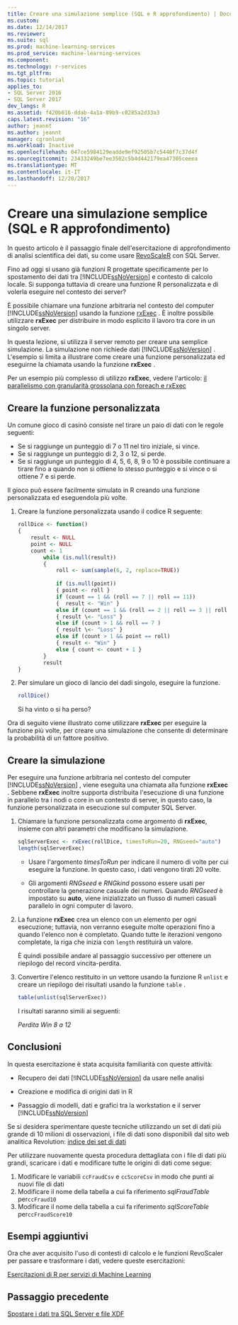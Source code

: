 ```yaml
---
title: Creare una simulazione semplice (SQL e R approfondimento) | Documenti Microsoft
ms.custom: 
ms.date: 12/14/2017
ms.reviewer: 
ms.suite: sql
ms.prod: machine-learning-services
ms.prod_service: machine-learning-services
ms.component: 
ms.technology: r-services
ms.tgt_pltfrm: 
ms.topic: tutorial
applies_to:
- SQL Server 2016
- SQL Server 2017
dev_langs: R
ms.assetid: f420b816-ddab-4a1a-89b9-c8285a2d33a3
caps.latest.revision: "16"
author: jeannt
ms.author: jeannt
manager: cgronlund
ms.workload: Inactive
ms.openlocfilehash: 047ce5984129eadde9ef92505b7c5448f7c37d4f
ms.sourcegitcommit: 23433249be7ee3502c5b4d442179ea47305ceeea
ms.translationtype: MT
ms.contentlocale: it-IT
ms.lasthandoff: 12/20/2017
---
```

# <a name="create-a-simple-simulation-sql-and-r-deep-dive"></a>Creare una simulazione semplice (SQL e R approfondimento)

In questo articolo è il passaggio finale dell'esercitazione di approfondimento di analisi scientifica dei dati, su come usare [RevoScaleR](https://docs.microsoft.com/machine-learning-server/r-reference/revoscaler/revoscaler) con SQL Server.

Fino ad oggi si usano già funzioni R progettate specificamente per lo spostamento dei dati tra [!INCLUDE[ssNoVersion](../../includes/ssnoversion-md.md)] e contesto di calcolo locale. Si supponga tuttavia di creare una funzione R personalizzata e di volerla eseguire nel contesto dei server?

È possibile chiamare una funzione arbitraria nel contesto del computer [!INCLUDE[ssNoVersion](../../includes/ssnoversion-md.md)] usando la funzione [rxExec](https://docs.microsoft.com/machine-learning-server/r-reference/revoscaler/rxexec) . È inoltre possibile utilizzare **rxExec** per distribuire in modo esplicito il lavoro tra core in un singolo server.

In questa lezione, si utilizza il server remoto per creare una semplice simulazione. La simulazione non richiede dati [!INCLUDE[ssNoVersion](../../includes/ssnoversion-md.md)] . L'esempio si limita a illustrare come creare una funzione personalizzata ed eseguirne la chiamata usando la funzione **rxExec** .

Per un esempio più complesso di utilizzo **rxExec**, vedere l'articolo: [il parallelismo con granularità grossolana con foreach e rxExec](http://blog.revolutionanalytics.com/2015/04/coarse-grain-parallelism-with-foreach-and-rxexec.html)

## <a name="create-the-custom-function"></a>Creare la funzione personalizzata

Un comune gioco di casinò consiste nel tirare un paio di dati con le regole seguenti:

- Se si raggiunge un punteggio di 7 o 11 nel tiro iniziale, si vince.
- Se si raggiunge un punteggio di 2, 3 o 12, si perde.
- Se si raggiunge un punteggio di 4, 5, 6, 8, 9 o 10 è possibile continuare a tirare fino a quando non si ottiene lo stesso punteggio e si vince o si ottiene 7 e si perde.

Il gioco può essere facilmente simulato in R creando una funzione personalizzata ed eseguendola più volte.

1.  Creare la funzione personalizzata usando il codice R seguente:
  
    ```R
    rollDice <- function()
    {
        result <- NULL
        point <- NULL
        count <- 1
            while (is.null(result))
            {
                roll <- sum(sample(6, 2, replace=TRUE))
  
                if (is.null(point))
                { point <- roll }
                if (count == 1 && (roll == 7 || roll == 11))
                {  result <- "Win" }
                else if (count == 1 && (roll == 2 || roll == 3 || roll == 12))
                { result \<- "Loss" }
                else if (count > 1 && roll == 7 )
                { result \<- "Loss" }
                else if (count > 1 && point == roll)
                { result <- "Win" }
                else { count <- count + 1 }
            }
            result
    }
    ```
  
2.  Per simulare un gioco di lancio dei dadi singolo, eseguire la funzione.
  
    ```R
    rollDice()
    ```
  
    Si ha vinto o si ha perso?
  
Ora di seguito viene illustrato come utilizzare **rxExec** per eseguire la funzione più volte, per creare una simulazione che consente di determinare la probabilità di un fattore positivo.

## <a name="create-the-simulation"></a>Creare la simulazione

Per eseguire una funzione arbitraria nel contesto del computer [!INCLUDE[ssNoVersion](../../includes/ssnoversion-md.md)] , viene eseguita una chiamata alla funzione **rxExec** . Sebbene **rxExec** inoltre supporta distribuita l'esecuzione di una funzione in parallelo tra i nodi o core in un contesto di server, in questo caso, la funzione personalizzata in esecuzione sul computer SQL Server.

1. Chiamare la funzione personalizzata come argomento di **rxExec**, insieme con altri parametri che modificano la simulazione.
  
    ```R
    sqlServerExec <- rxExec(rollDice, timesToRun=20, RNGseed="auto")
    length(sqlServerExec)
    ```
  
    - Usare l'argomento *timesToRun* per indicare il numero di volte per cui eseguire la funzione.  In questo caso, i dati vengono tirati 20 volte.
  
    - Gli argomenti *RNGseed* e *RNGkind* possono essere usati per controllare la generazione casuale dei numeri. Quando *RNGseed* è impostato su **auto**, viene inizializzato un flusso di numeri casuali parallelo in ogni computer di lavoro.
  
2. La funzione **rxExec** crea un elenco con un elemento per ogni esecuzione; tuttavia, non verranno eseguite molte operazioni fino a quando l'elenco non è completato. Quando tutte le iterazioni vengono completate, la riga che inizia con `length` restituirà un valore.
  
    È quindi possibile andare al passaggio successivo per ottenere un riepilogo del record vincita-perdita.
  
3. Convertire l'elenco restituito in un vettore usando la funzione R `unlist` e creare un riepilogo dei risultati usando la funzione `table` .
  
    ```R
    table(unlist(sqlServerExec))
    ```
  
    I risultati saranno simili ai seguenti:
  
     *Perdita Win* *8 a 12*

## <a name="conclusions"></a>Conclusioni

In questa esercitazione è stata acquisita familiarità con queste attività:
  
-   Recupero dei dati [!INCLUDE[ssNoVersion](../../includes/ssnoversion-md.md)] da usare nelle analisi
  
-   Creazione e modifica di origini dati in R
  
-   Passaggio di modelli, dati e grafici tra la workstation e il server [!INCLUDE[ssNoVersion](../../includes/ssnoversion-md.md)]
  

Se si desidera sperimentare queste tecniche utilizzando un set di dati più grande di 10 milioni di osservazioni, i file di dati sono disponibili dal sito web analitica Revolution: [indice dei set di dati](http://packages.revolutionanalytics.com/datasets)

Per utilizzare nuovamente questa procedura dettagliata con i file di dati più grandi, scaricare i dati e modificare tutte le origini di dati come segue:

1. Modificare le variabili `ccFraudCsv` e `ccScoreCsv` in modo che punti ai nuovi file di dati
2. Modificare il nome della tabella a cui fa riferimento *sqlFraudTable* per`ccFraud10`
3. Modificare il nome della tabella a cui fa riferimento *sqlScoreTable* per`ccFraudScore10`

## <a name="additional-samples"></a>Esempi aggiuntivi

Ora che aver acquisito l'uso di contesti di calcolo e le funzioni RevoScaler per passare e trasformare i dati, vedere queste esercitazioni:

[Esercitazioni di R per servizi di Machine Learning](machine-learning-services-tutorials.md)
## <a name="previous-step"></a>Passaggio precedente

[Spostare i dati tra SQL Server e file XDF](../../advanced-analytics/tutorials/deepdive-move-data-between-sql-server-and-xdf-file.md)
